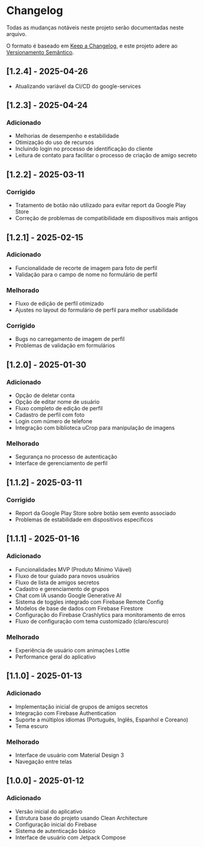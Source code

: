 # Changelog

Todas as mudanças notáveis neste projeto serão documentadas neste arquivo.

O formato é baseado em [Keep a Changelog](https://keepachangelog.com/pt-BR/1.0.0/),
e este projeto adere ao [Versionamento Semântico](https://semver.org/lang/pt-BR/).

## [1.2.4] - 2025-04-26
- Atualizando variável da CI/CD do google-services

## [1.2.3] - 2025-04-24

### Adicionado
- Melhorias de desempenho e estabilidade
- Otimização do uso de recursos
- Incluindo login no processo de identificação do cliente
- Leitura de contato para facilitar o processo de criação de amigo secreto

## [1.2.2] - 2025-03-11

### Corrigido
- Tratamento de botão não utilizado para evitar report da Google Play Store
- Correção de problemas de compatibilidade em dispositivos mais antigos

## [1.2.1] - 2025-02-15

### Adicionado
- Funcionalidade de recorte de imagem para foto de perfil
- Validação para o campo de nome no formulário de perfil

### Melhorado
- Fluxo de edição de perfil otimizado
- Ajustes no layout do formulário de perfil para melhor usabilidade

### Corrigido
- Bugs no carregamento de imagem de perfil
- Problemas de validação em formulários

## [1.2.0] - 2025-01-30

### Adicionado
- Opção de deletar conta
- Opção de editar nome de usuário
- Fluxo completo de edição de perfil
- Cadastro de perfil com foto
- Login com número de telefone
- Integração com biblioteca uCrop para manipulação de imagens

### Melhorado
- Segurança no processo de autenticação
- Interface de gerenciamento de perfil

## [1.1.2] - 2025-03-11

### Corrigido
- Report da Google Play Store sobre botão sem evento associado
- Problemas de estabilidade em dispositivos específicos

## [1.1.1] - 2025-01-16

### Adicionado
- Funcionalidades MVP (Produto Mínimo Viável)
- Fluxo de tour guiado para novos usuários
- Fluxo de lista de amigos secretos
- Cadastro e gerenciamento de grupos
- Chat com IA usando Google Generative AI
- Sistema de toggles integrado com Firebase Remote Config
- Modelos de base de dados com Firebase Firestore
- Configuração do Firebase Crashlytics para monitoramento de erros
- Fluxo de configuração com tema customizado (claro/escuro)

### Melhorado
- Experiência de usuário com animações Lottie
- Performance geral do aplicativo

## [1.1.0] - 2025-01-13

### Adicionado
- Implementação inicial de grupos de amigos secretos
- Integração com Firebase Authentication
- Suporte a múltiplos idiomas (Português, Inglês, Espanhol e Coreano)
- Tema escuro

### Melhorado
- Interface de usuário com Material Design 3
- Navegação entre telas

## [1.0.0] - 2025-01-12

### Adicionado
- Versão inicial do aplicativo
- Estrutura base do projeto usando Clean Architecture
- Configuração inicial do Firebase
- Sistema de autenticação básico
- Interface de usuário com Jetpack Compose
